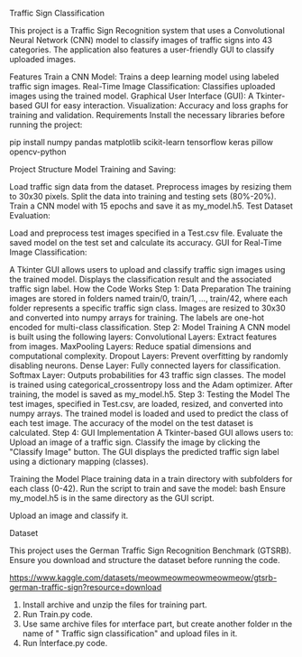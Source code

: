 Traffic Sign Classification

This project is a Traffic Sign Recognition system that uses a Convolutional Neural Network (CNN) model to classify images of traffic signs into 43 categories. The application also features a user-friendly GUI to classify uploaded images.

Features
Train a CNN Model: Trains a deep learning model using labeled traffic sign images.
Real-Time Image Classification: Classifies uploaded images using the trained model.
Graphical User Interface (GUI): A Tkinter-based GUI for easy interaction.
Visualization: Accuracy and loss graphs for training and validation.
Requirements
Install the necessary libraries before running the project:

pip install numpy pandas matplotlib scikit-learn tensorflow keras pillow opencv-python

Project Structure
Model Training and Saving:

Load traffic sign data from the dataset.
Preprocess images by resizing them to 30x30 pixels.
Split the data into training and testing sets (80%-20%).
Train a CNN model with 15 epochs and save it as my_model.h5.
Test Dataset Evaluation:

Load and preprocess test images specified in a Test.csv file.
Evaluate the saved model on the test set and calculate its accuracy.
GUI for Real-Time Image Classification:

A Tkinter GUI allows users to upload and classify traffic sign images using the trained model.
Displays the classification result and the associated traffic sign label.
How the Code Works
Step 1: Data Preparation
The training images are stored in folders named train/0, train/1, ..., train/42, where each folder represents a specific traffic sign class.
Images are resized to 30x30 and converted into numpy arrays for training.
The labels are one-hot encoded for multi-class classification.
Step 2: Model Training
A CNN model is built using the following layers:
Convolutional Layers: Extract features from images.
MaxPooling Layers: Reduce spatial dimensions and computational complexity.
Dropout Layers: Prevent overfitting by randomly disabling neurons.
Dense Layer: Fully connected layers for classification.
Softmax Layer: Outputs probabilities for 43 traffic sign classes.
The model is trained using categorical_crossentropy loss and the Adam optimizer.
After training, the model is saved as my_model.h5.
Step 3: Testing the Model
The test images, specified in Test.csv, are loaded, resized, and converted into numpy arrays.
The trained model is loaded and used to predict the class of each test image.
The accuracy of the model on the test dataset is calculated.
Step 4: GUI Implementation
A Tkinter-based GUI allows users to:
Upload an image of a traffic sign.
Classify the image by clicking the "Classify Image" button.
The GUI displays the predicted traffic sign label using a dictionary mapping (classes).


Training the Model
Place training data in a train directory with subfolders for each class (0-42).
Run the script to train and save the model:
bash
Ensure my_model.h5 is in the same directory as the GUI script.

Upload an image and classify it.

Dataset

This project uses the German Traffic Sign Recognition Benchmark (GTSRB). Ensure you download and structure the dataset before running the code.

https://www.kaggle.com/datasets/meowmeowmeowmeowmeow/gtsrb-german-traffic-sign?resource=download

1) Install archive and unzip the files for training part.
2) Run Train.py code. 
3) Use same archive files for ınterface part, but create another folder ın the name of " Traffic sign classification" and upload files in it.
4) Run İnterface.py code. 
